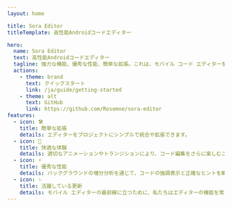 ```yaml
---
layout: home

title: Sora Editor
titleTemplate: 高性能Androidコードエディター

hero:
  name: Sora Editor
  text: 高性能Androidコードエディター
  tagline: 強力な機能、優秀な性能、簡単な拡張。これは、モバイル コード エディターを構築するために最適な選択です！
  actions:
    - theme: brand
      text: クイックスタート
      link: /ja/guide/getting-started
    - theme: alt
      text: GitHub
      link: https://github.com/Rosemoe/sora-editor
features:
  - icon: 🛠️
    title: 簡単な拡張
    details: エディターをプロジェクトにシンプルで統合や拡張できます。
  - icon: 🚀
    title: 快適な体験
    details: 適切なアニメーションやトランジションにより、コード編集をさらに楽しむことができます。
  - icon: ⚡
    title: 優秀な性能
    details: バックグラウンドの増分分析を通じて、コードの強調表示と正確なヒントを瞬時に得ることができます。
  - icon: ✨
    title: 活躍している更新
    details: モバイル エディターの最前線に立つために、私たちはエディターの機能を常に強化しています。
---
```


<style>
:root {
  --vp-home-hero-name-color: transparent;
  --vp-home-hero-name-background: -webkit-linear-gradient(120deg, #bd34fe 30%, #ec407a);
}
</style>